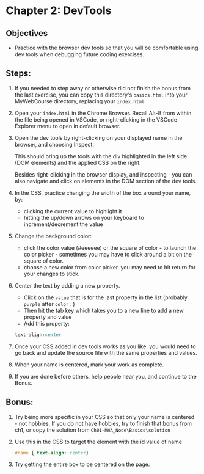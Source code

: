 # Chapter 2: DevTools

## Objectives

* Practice with the browser dev tools so that you will be comfortable using dev tools when debugging future coding exercises.

## Steps:

1. If you needed to step away or otherwise did not finish the bonus from the last exercise, you can copy this directory's `basics.html` into your MyWebCourse directory, replacing your `index.html`. 

1. Open your `index.html` in the Chrome Browser. Recall Alt-B from within the file being opened in VSCode, or right-clicking in the VSCode Explorer menu to open in default browser.

1. Open the dev tools by right-clicking on your displayed name in the browser, and choosing Inspect. 

    This should bring up the tools with the div highlighted in the left side (DOM elements) and the applied CSS on the right.

    Besides right-clicking in the browser display, and inspecting - you can also navigate and click on elements in the DOM section of the dev tools. 
    
1. In the CSS, practice changing the width of the box around your name, by:
    * clicking the current value to highlight it
    * hitting the up/down arrows on your keyboard to increment/decrement the value

1. Change the background color:
    * click the color value (#eeeeee) or the square of color - to launch the color picker  - sometimes you may have to click around a bit on the square of color.
    * choose a new color from color picker. you may need to hit return for your changes to stick.

1. Center the text by adding a new property. 
    * Click on the `value` that is for the last property in the list (probably `purple` after `color:` )
    * Then hit the tab key which takes you to a new line to add a new property and value
    * Add this property:   
    ```CSS
    text-align:center
    ```

1. Once your CSS added in dev tools works as you like, you would need to  go back and update the source file with the same properties and values.

1. When your name is centered, mark your work as complete.  

1. If you are done before others, help people near you, and continue to the Bonus.

## Bonus:

1. Try being more specific in your CSS so that only your name is centered - not hobbies.
    If you do not have hobbies, try to finish that bonus from ch1, or copy the solution from `Ch01-MWA_Node\Basics\solution`

1. Use this in the CSS to target the element with the id value of name
    ```CSS
    #name { text-align: center}
    ```

1. Try getting the entire box to be centered on the page.
